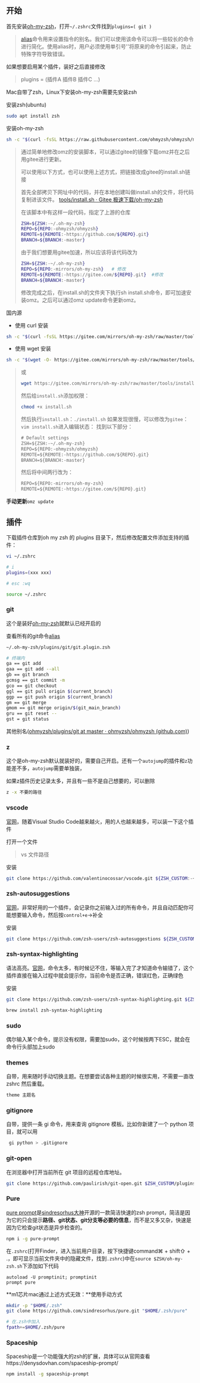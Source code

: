 ## 开始

首先安装[oh-my-zsh](https://link.zhihu.com/?target=http%3A//ohmyz.sh/)，打开`~/.zshrc`文件找到`plugins=( git )`

> [alias](https://link.zhihu.com/?target=http%3A//man.linuxde.net/alias%3Foqnsle%3Docthb)命令用来设置指令的别名。我们可以使用该命令可以将一些较长的命令进行简化。使用alias时，用户必须使用单引号''将原来的命令引起来，防止特殊字符导致错误。

如果想要启用某个插件，装好之后直接修改

> plugins = (插件A 插件B 插件C ...)

Mac自带了zsh，Linux下安装oh-my-zsh需要先安装zsh

安装zsh(ubuntu)

```bash
sudo apt install zsh
```



安装oh-my-zsh

```bash
sh -c "$(curl -fsSL https://raw.githubusercontent.com/ohmyzsh/ohmyzsh/master/tools/install.sh)"
```

> 通过简单地修改omz的安装脚本，可以通过gitee的镜像下载omz并在之后用gitee进行更新。
>
> 可以使用以下方式，也可以使用上述方式，把链接改成gitee的install.sh链接
>
> 首先全部拷贝下网址中的代码，并在本地创建叫做install.sh的文件，将代码复制进该文件。
> [tools/install.sh · Gitee 极速下载/oh-my-zsh](https://gitee.com/mirrors/oh-my-zsh/blob/master/tools/install.sh)
>
> 在该脚本中有这样一段代码，指定了上游的仓库
>
> ```sh
> ZSH=${ZSH:-~/.oh-my-zsh}
> REPO=${REPO:-ohmyzsh/ohmyzsh}
> REMOTE=${REMOTE:-https://github.com/${REPO}.git}
> BRANCH=${BRANCH:-master} 
> ```
>
> 由于我们想要用gitee加速，所以应该将该代码改为
>
> ```sh
> ZSH=${ZSH:-~/.oh-my-zsh}
> REPO=${REPO:-mirrors/oh-my-zsh} 	# 修改
> REMOTE=${REMOTE:-https://gitee.com/${REPO}.git}  #修改
> BRANCH=${BRANCH:-master}
> ```
>
> 修改完成之后，在install.sh的文件夹下执行sh install.sh命令，即可加速安装omz。之后可以通过omz update命令更新omz。

国内源

- 使用 curl 安装

```bash
sh -c "$(curl -fsSL https://gitee.com/mirrors/oh-my-zsh/raw/master/tools/install.sh)"
```

- 使用 wget 安装

```bash
sh -c "$(wget -O- https://gitee.com/mirrors/oh-my-zsh/raw/master/tools/install.sh)"
```

> 或
>
> ```bash
> wget https://gitee.com/mirrors/oh-my-zsh/raw/master/tools/install.sh
> ```
>
> 然后给`install.sh`添加权限：
>
> ```bash
> chmod +x install.sh
> ```
>
> 然后执行`install.sh`：`./install.sh`
> 如果发现很慢，可以修改为`gitee`：
> `vim install.sh`进入编辑状态：
> 找到以下部分：
>
> ```cmd
> # Default settings
> ZSH=${ZSH:-~/.oh-my-zsh}
> REPO=${REPO:-ohmyzsh/ohmyzsh}
> REMOTE=${REMOTE:-https://github.com/${REPO}.git}
> BRANCH=${BRANCH:-master}
> ```
>
> 然后将中间两行改为：
>
> ```cmd
> REPO=${REPO:-mirrors/oh-my-zsh}
> REMOTE=${REMOTE:-https://gitee.com/${REPO}.git}
> ```
>
> 

**手动更新**`omz update`

## 插件

下载插件仓库到oh my zsh 的 plugins 目录下，然后修改配置文件添加支持的插件：

```bash
vi ~/.zshrc

# i
plugins=(xxx xxx)

# esc :wq

source ~/.zshrc
```



### **git**

这个是装好[oh-my-zsh](https://link.zhihu.com/?target=http%3A//ohmyz.sh/)就默认已经开启的

查看所有的git命令[alias](https://link.zhihu.com/?target=http%3A//man.linuxde.net/alias%3Foqnsle%3Docthb)

```bash
~/.oh-my-zsh/plugins/git/git.plugin.zsh
```

```bash
# 终端内
ga == git add
gaa == git add --all
gb == git branch
gcmsg == git commit -m
gco == git checkout
ggl == git pull origin $(current_branch)
ggp == git push origin $(current_branch)
gm == git merge
gmom == git merge origin/$(git_main_branch)
gru == git reset --
gst = git status
```

其他别名([ohmyzsh/plugins/git at master · ohmyzsh/ohmyzsh (github.com)](https://github.com/ohmyzsh/ohmyzsh/tree/master/plugins/git))

### **z**

这个是oh-my-zsh默认就装好的，需要自己开启。还有一个`autojump`的插件和`z`功能差不多，`autojump`需要单独装，

如果z插件历史记录太多，并且有一些不是自己想要的，可以删除

```bash
z -x 不要的路径
```

### **vscode**

[官网](https://link.zhihu.com/?target=https%3A//github.com/Microsoft/vscode)，随着Visual Studio Code越来越火，用的人也越来越多，可以装一下这个插件

打开一个文件

> vs 文件路径

安装

```bash
git clone https://github.com/valentinocossar/vscode.git ${ZSH_CUSTOM:-~/.oh-my-zsh/cu
```

### **zsh-autosuggestions**

[官网](https://github.com/zsh-users/zsh-autosuggestions)，非常好用的一个插件，会记录你之前输入过的所有命令，并且自动匹配你可能想要输入命令，然后按`control+e`→补全

安装

```bash
git clone https://github.com/zsh-users/zsh-autosuggestions ${ZSH_CUSTOM:-~/.oh-my-zsh/custom}/plugins/zsh-autosuggestions
```

### **zsh-syntax-highlighting**

语法高亮。[官网](https://github.com/zsh-users/zsh-syntax-highlighting)，命令太多，有时候记不住，等输入完了才知道命令输错了，这个插件直接在输入过程中就会提示你，当前命令是否正确，错误红色，正确绿色

安装

```bash
git clone https://github.com/zsh-users/zsh-syntax-highlighting.git ${ZSH_CUSTOM:-~/.oh-my-zsh/custom}/plugins/zsh-syntax-highlighting
```

```bash
brew install zsh-syntax-highlighting
```



### **sudo**

偶尔输入某个命令，提示没有权限，需要加sudo，这个时候按两下ESC，就会在命令行头部加上sudo

### **themes**

自带，用来随时手动切换主题。在想要尝试各种主题的时候很实用，不需要一直改 zshrc 然后重载。

```bash
theme 主题名
```

### **gitignore**

自带，提供一条 gi 命令，用来查询 gitignore 模板。比如你新建了一个 python 项目，就可以用

```bash
 gi python > .gitignore 
```

### **git-open**

在浏览器中打开当前所在 git 项目的远程仓库地址。

```bash
git clone https://github.com/paulirish/git-open.git $ZSH_CUSTOM/plugins/git-open
```

### Pure

[pure prompt](https://link.zhihu.com/?target=https%3A//github.com/sindresorhus/pure)是[sindresorhus大神](https://link.zhihu.com/?target=https%3A//github.com/sindresorhus)开源的一款简洁快速的zsh prompt，简洁是因为它的只会提示**路径、git状态、git分支等必要的信息**，而不是又多又杂，快速是因为它检查git状态是异步检查的。

```bash
npm i -g pure-prompt
```

在`.zshrc`(打开Finder，进入当前用户目录，按下快捷键command⌘ + shift⇧ + .，即可显示当前文件夹中的隐藏文件，找到`.zshrc`)中在`source $ZSH/oh-my-zsh.sh`下添加如下代码

```
autoload -U promptinit; promptinit
prompt pure
```

**m1芯片mac通过上述方式无效：**使用手动方式

```bash
mkdir -p "$HOME/.zsh"
git clone https://github.com/sindresorhus/pure.git "$HOME/.zsh/pure"

# 在.zsh中加入
fpath+=$HOME/.zsh/pure
```



### Spaceship

Spaceship是一个功能强大的zsh的扩展，具体可以从官网查看https://denysdovhan.com/spaceship-prompt/

```bash
npm install -g spaceship-prompt
```

